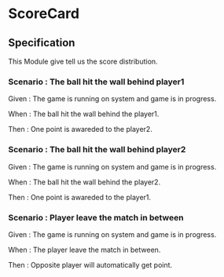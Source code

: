 # ScoreCard

## Specification

This Module give tell us the score distribution.

### Scenario : The ball hit the wall behind player1

Given : The game is running on system and game is in progress.

When : The ball hit the wall behind the player1.

Then : One point is awareded to the player2.

### Scenario : The ball hit the wall behind player2

Given : The game is running on system and game is in progress.

When : The ball hit the wall behind the player2.

Then : One point is awareded to the player1.

### Scenario : Player leave the match in between

Given : The game is running on system and game is in progress.

When : The player leave the match in between.

Then : Opposite player will automatically get point.
